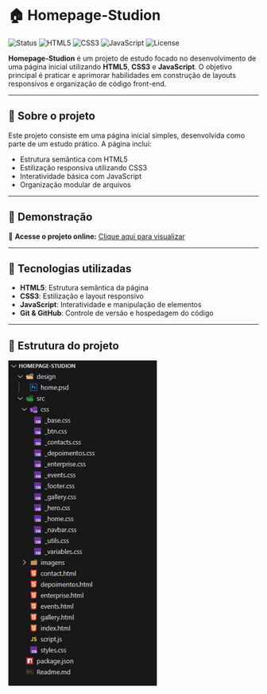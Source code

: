 # 🏠 Homepage-Studion

![Status](https://img.shields.io/badge/status-em%20desenvolvimento-blue)
![HTML5](https://img.shields.io/badge/HTML5-orange?logo=html5)
![CSS3](https://img.shields.io/badge/CSS3-blue?logo=css3)
![JavaScript](https://img.shields.io/badge/JavaScript-yellow?logo=javascript)
![License](https://img.shields.io/badge/license-MIT-green)

**Homepage-Studion** é um projeto de estudo focado no desenvolvimento de uma página inicial utilizando **HTML5**, **CSS3** e **JavaScript**. O objetivo principal é praticar e aprimorar habilidades em construção de layouts responsivos e organização de código front-end.

---

## 📖 Sobre o projeto

Este projeto consiste em uma página inicial simples, desenvolvida como parte de um estudo prático. A página inclui:

- Estrutura semântica com HTML5
- Estilização responsiva utilizando CSS3
- Interatividade básica com JavaScript
- Organização modular de arquivos

---

## 🚀 Demonstração

🔗 **Acesse o projeto online:** [Clique aqui para visualizar]()  


---


## 🧩 Tecnologias utilizadas

- **HTML5**: Estrutura semântica da página
- **CSS3**: Estilização e layout responsivo
- **JavaScript**: Interatividade e manipulação de elementos
- **Git & GitHub**: Controle de versão e hospedagem do código

---

## 📂 Estrutura do projeto

![alt text](./src/imagens/image.png)